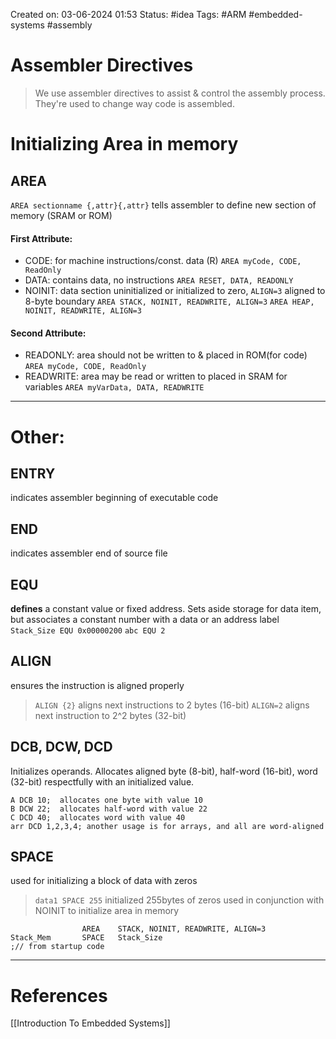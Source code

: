 Created on: 03-06-2024 01:53
Status: #idea
Tags: #ARM #embedded-systems #assembly 
# Assembler Directives
> We use assembler directives to assist & control the assembly process. They're used to change way code is assembled.

# Initializing Area in memory
## AREA
`AREA sectionname {,attr}{,attr}`
tells assembler to define new section of memory (SRAM or ROM)
#### First Attribute:
- CODE: for machine instructions/const. data (R)
	`AREA myCode, CODE, ReadOnly`
- DATA:  contains data, no instructions 
	`AREA RESET, DATA, READONLY`
- NOINIT:  data section uninitialized or initialized to zero,  `ALIGN=3` aligned to 8-byte boundary 
	`AREA STACK, NOINIT, READWRITE, ALIGN=3`
	`AREA HEAP, NOINIT, READWRITE, ALIGN=3`
#### Second Attribute:
- READONLY: area should not be written to & placed in ROM(for code)
	`AREA myCode, CODE, ReadOnly`
- READWRITE: area may be read or written to placed in SRAM for variables
	`AREA myVarData, DATA, READWRITE`

------

# Other:
## ENTRY
indicates assembler beginning of executable code
## END
indicates assembler end of source file
## EQU
**defines** a constant value or fixed address. Sets aside storage for data item, but associates a constant number with a data or an address label
	`Stack_Size EQU 0x00000200`
	`abc EQU 2`
## ALIGN
ensures the instruction is aligned properly
> `ALIGN {2}` aligns next instructions to 2 bytes (16-bit)
> `ALIGN=2` aligns next instruction to 2^2 bytes (32-bit)

## DCB, DCW, DCD
Initializes operands. Allocates aligned byte (8-bit), half-word (16-bit), word (32-bit) respectfully with an initialized value.
```
A DCB 10;  allocates one byte with value 10
B DCW 22;  allocates half-word with value 22
C DCD 40;  allocates word with value 40
arr DCD 1,2,3,4; another usage is for arrays, and all are word-aligned
```

## SPACE
used for initializing a block of data with zeros
>`data1 SPACE 255` initialized 255bytes  of zeros
>used in conjunction with NOINIT to initialize area in memory
```
                AREA    STACK, NOINIT, READWRITE, ALIGN=3
Stack_Mem       SPACE   Stack_Size
;// from startup code
```


-----------------
# References
[[Introduction To Embedded Systems]]